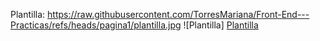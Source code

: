 Plantilla:
https://raw.githubusercontent.com/TorresMariana/Front-End---Practicas/refs/heads/pagina1/plantilla.jpg
![Plantilla]
[Plantilla](https://raw.githubusercontent.com/TorresMariana/Front-End---Practicas/refs/heads/pagina1/plantilla.jpg)

